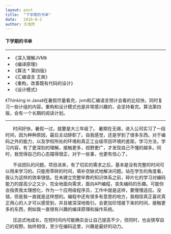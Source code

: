 ```yaml
---
layout: post
title:  "下学期的书单"
date:   2016-8-2
author: 方浩然
---
```



#### 下学期的书单

---
* 《深入理解JVM》
* 《编译原理》
* 《算法 * 第四版》
* 《汇编语言 王爽》
* 《重构，改善既有代码的设计》
* 《设计模式》

《Thinking in Java》在暑假尽量看完，jvm和汇编语言预计会看的比较快，同时复习一些计组的内容。重构和设计模式也是非常感兴趣的，会坚持看完。算法第四版，会有一个长期的阅读计划。

---

&nbsp;&nbsp;&nbsp;&nbsp;&nbsp;&nbsp;时间好快，暑假一过，就要是大三年级了。
暑期在无锡，进入公司实习了一段时间，因为种种原因，最后主动辞职了。自我感觉，还是学到了很多东西。对于编码之外的能力，以及学校所处的环境和真正工业级项目环境的差距，学习方法，学习内容，有了更深刻的理解。接触更多，视野更广，才发现自己不懂的越多。同时，我觉得自己的心态摆得很正，对于一些事，也更有信心了。

&nbsp;&nbsp;&nbsp;&nbsp;&nbsp;&nbsp;不谈团队的问题。项目进来，有了切实的需求之后，基本是没有完整的时间可以用来学习的。只能用零碎的时间，填补空缺式地解决问题。站在学生的角度看，我认为这样的效率很低。在未建立完整牢靠的知识体系之前，碎片化的学习对编码能力的提高少之又少，完全地面向需求，面向API编程，丧失编码的乐趣。可能你会指责我太理想化，作为一个应用级程序员，工作中就是这样，要慢慢适应。没错，但是我一直就是这样想的。编程中还有很多有意思的地方，我相信真正喜欢真正用心的人才可以感受到，并且被深深地吸引。会更加珍惜接下来的时间，接触更多的东西，例如我一直很有兴趣的编译原理和操作系统。

&nbsp;&nbsp;&nbsp;&nbsp;&nbsp;&nbsp;压迫式地成长，在短时间内可能确实会让自己提高不少，但同时，也会狭窄自己的视野。始终相信，至少在编码这里，兴趣是最好的动力。

